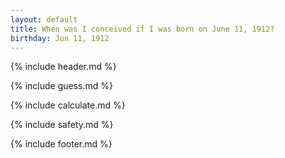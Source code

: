 ```yaml
---
layout: default
title: When was I conceived if I was born on June 11, 1912?
birthday: Jun 11, 1912
---
```


{% include header.md %}

{% include guess.md %}

{% include calculate.md %}

{% include safety.md %}

{% include footer.md %}



